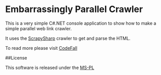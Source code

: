 Embarrassingly Parallel Crawler
===============================

This is a very simple C#.NET console application to show how to make a simple parallel web link crawler.

It uses the [ScrapySharp](http://www.nuget.org/packages/ScrapySharp) crawler to get and parse the HTML.

To read more please visit [CodeFall](http://codefall.io)

##License

This software is released under the [MS-PL](http://opensource.org/licenses/ms-pl)
